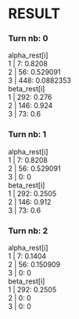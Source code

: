 # RESULT

### Turn nb: 0

alpha_rest[i] </br>
1 | 7: 0.8208 </br>
2 | 56: 0.529091 </br>
3 | 448: 0.0882353 </br>
beta_rest[i] </br>
1 | 292: 0.276 </br>
2 | 146: 0.924 </br>
3 | 73: 0.6 </br>

### Turn nb: 1

alpha_rest[i] </br>
1 | 7: 0.8208 </br>
2 | 56: 0.529091 </br>
3 | 0: 0 </br>
beta_rest[i] </br>
1 | 292: 0.2505 </br>
2 | 146: 0.912 </br>
3 | 73: 0.6 </br> 

### Turn nb: 2

alpha_rest[i] </br>
1 | 7: 0.1404 </br>
2 | 56: 0.150909 </br>
3 | 0: 0 </br>
beta_rest[i] </br>
1 | 292: 0.2505 </br>
2 | 0: 0 </br>
3 | 0: 0 </br>
